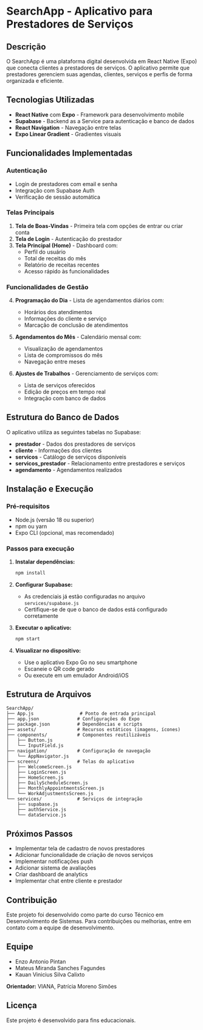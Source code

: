 # SearchApp - Aplicativo para Prestadores de Serviços

## Descrição

O SearchApp é uma plataforma digital desenvolvida em React Native (Expo) que conecta clientes a prestadores de serviços. O aplicativo permite que prestadores gerenciem suas agendas, clientes, serviços e perfis de forma organizada e eficiente.

## Tecnologias Utilizadas

- **React Native** com **Expo** - Framework para desenvolvimento mobile
- **Supabase** - Backend as a Service para autenticação e banco de dados
- **React Navigation** - Navegação entre telas
- **Expo Linear Gradient** - Gradientes visuais

## Funcionalidades Implementadas

### Autenticação
- Login de prestadores com email e senha
- Integração com Supabase Auth
- Verificação de sessão automática

### Telas Principais
1. **Tela de Boas-Vindas** - Primeira tela com opções de entrar ou criar conta
2. **Tela de Login** - Autenticação do prestador
3. **Tela Principal (Home)** - Dashboard com:
   - Perfil do usuário
   - Total de receitas do mês
   - Relatório de receitas recentes
   - Acesso rápido às funcionalidades

### Funcionalidades de Gestão
4. **Programação do Dia** - Lista de agendamentos diários com:
   - Horários dos atendimentos
   - Informações do cliente e serviço
   - Marcação de conclusão de atendimentos

5. **Agendamentos do Mês** - Calendário mensal com:
   - Visualização de agendamentos
   - Lista de compromissos do mês
   - Navegação entre meses

6. **Ajustes de Trabalhos** - Gerenciamento de serviços com:
   - Lista de serviços oferecidos
   - Edição de preços em tempo real
   - Integração com banco de dados

## Estrutura do Banco de Dados

O aplicativo utiliza as seguintes tabelas no Supabase:

- **prestador** - Dados dos prestadores de serviços
- **cliente** - Informações dos clientes
- **servicos** - Catálogo de serviços disponíveis
- **servicos_prestador** - Relacionamento entre prestadores e serviços
- **agendamento** - Agendamentos realizados

## Instalação e Execução

### Pré-requisitos
- Node.js (versão 18 ou superior)
- npm ou yarn
- Expo CLI (opcional, mas recomendado)

### Passos para execução

1. **Instalar dependências:**
   ```bash
   npm install
   ```

2. **Configurar Supabase:**
   - As credenciais já estão configuradas no arquivo `services/supabase.js`
   - Certifique-se de que o banco de dados está configurado corretamente

3. **Executar o aplicativo:**
   ```bash
   npm start
   ```

4. **Visualizar no dispositivo:**
   - Use o aplicativo Expo Go no seu smartphone
   - Escaneie o QR code gerado
   - Ou execute em um emulador Android/iOS

## Estrutura de Arquivos

```
SearchApp/
├── App.js                 # Ponto de entrada principal
├── app.json              # Configurações do Expo
├── package.json          # Dependências e scripts
├── assets/               # Recursos estáticos (imagens, ícones)
├── components/           # Componentes reutilizáveis
│   ├── Button.js
│   └── InputField.js
├── navigation/           # Configuração de navegação
│   └── AppNavigator.js
├── screens/              # Telas do aplicativo
│   ├── WelcomeScreen.js
│   ├── LoginScreen.js
│   ├── HomeScreen.js
│   ├── DailyScheduleScreen.js
│   ├── MonthlyAppointmentsScreen.js
│   └── WorkAdjustmentsScreen.js
└── services/             # Serviços de integração
    ├── supabase.js
    ├── authService.js
    └── dataService.js
```

## Próximos Passos

- Implementar tela de cadastro de novos prestadores
- Adicionar funcionalidade de criação de novos serviços
- Implementar notificações push
- Adicionar sistema de avaliações
- Criar dashboard de analytics
- Implementar chat entre cliente e prestador

## Contribuição

Este projeto foi desenvolvido como parte do curso Técnico em Desenvolvimento de Sistemas. Para contribuições ou melhorias, entre em contato com a equipe de desenvolvimento.

## Equipe

- Enzo Antonio Pintan
- Mateus Miranda Sanches Fagundes
- Kauan Vinicius Silva Calixto

**Orientador:** VIANA, Patrícia Moreno Simões

## Licença

Este projeto é desenvolvido para fins educacionais.

